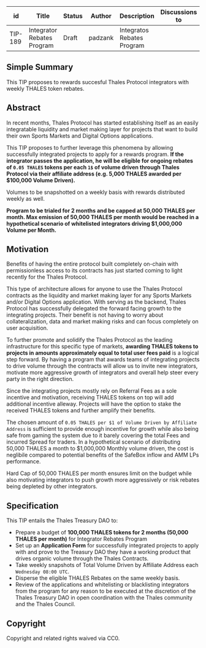 | id | Title | Status | Author | Description | Discussions to | Created |
| ----------- | ----------- | ----------- | ----------- | ----------- | ----------- | ----------- |
| TIP-189 | Integrator Rebates Program | Draft | padzank | Integratos Rebates Program |  | 2023-11-28
 
## Simple Summary

This TIP proposes to rewards succesful Thales Protocol integrators with weekly THALES token rebates.

## Abstract

In recent months, Thales Protocol has started establishing itself as an easily integratable liquidity and market making layer for projects that want to build their own Sports Markets and Digital Options applications.  
 
This TIP proposes to further leverage this phenomena by allowing successfully integrated projects to apply for a rewards program. **If the integrator passes the application, he will be eligible for ongoing rebates of `0.05 THALES` tokens per each `1$` of volume driven through Thales Protocol via their affiliate address (e.g. 5,000 THALES awarded per $100,000 Volume Driven).**


Volumes to be snapshotted on a weekly basis with rewards distributed weekly as well.  
 
**Program to be trialed for 2 months and be capped at 50,000 THALES per month. Max emission of 50,000 THALES per month would be reached in a hypothetical scenario of whitelisted integrators driving $1,000,000 Volume per Month.** 


## Motivation


Benefits of having the entire protocol built completely on-chain with permissionless access to its contracts has just started coming to light recently for the Thales Protocol.  
 
This type of architecture allows for anyone to use the Thales Protocol contracts as the liquidity and market making layer for any Sports Markets and/or Digital Options application. With serving as the backend, Thales Protocol has successfully delegated the forward facing growth to the integrating projects. Their benefit is not having to worry about collateralization, data and market making risks and can focus completely on user acquisition.  
 
To further promote and solidify the Thales Protocol as the leading infrastructure for this specific type of markets, **awarding THALES tokens to projects in amounts approximately equal to total user fees paid** is a logical step forward. By having a program that awards teams of integrating projects to drive volume through the contracts will allow us to invite new integrators, motivate more aggressive growth of integrators and overall help steer every party in the right direction.  


Since the integrating projects mostly rely on Referral Fees as a sole incentive and motivation, receiving THALES tokens on top will add additional incentive alleway. Projects will have the option to stake the received THALES tokens and further amplify their benefits.  
 
The chosen amount of `0.05 THALES per $1 of Volume Driven by Affiliate Address` is sufficient to provide enough incentive for growth while also being safe from gaming the system due to it barely covering the total Fees and incurred Spread for traders. In a hypothetical scenario of distributing 50,000 THALES a month to $1,000,000 Monthly volume driven, the cost is neglibile compared to potential benefits of the SafeBox inflow and AMM LPs performance.
 
Hard Cap of 50,000 THALES per month ensures limit on the budget while also motivating integrators to push growth more aggressively or risk rebates being depleted by other integrators.


## Specification
 
  This TIP entails the Thales Treasury DAO to:  
- Prepare a budget of **100,000 THALES tokens for 2 months (50,000 THALES per month)** for Integrator Rebates Program
- Set up an **Application Form** for successfully integrated projects to apply with and prove to the Treasury DAO they have a working product that drives organic volume through the Thales Contracts.
- Take weekly snapshots of Total Volume Driven by Affiliate Address each `Wednesday 08:00 UTC`.
- Disperse the eligible THALES Rebates on the same weekly basis.
- Review of the applications and whitelisting or blacklisting integrators from the program for any reason to be executed at the discretion of the Thales Treasury DAO in open coordination with the Thales community and the Thales Council.


## Copyright
 
Copyright and related rights waived via CC0.